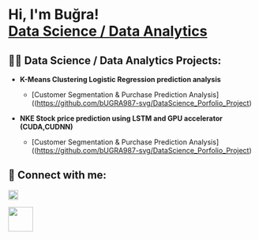 <h1>Hi, I'm Buğra! <br/><a href="([https://github.com/bUGRA987-svg])"></a> <a href="https://www.linkedin.com/in/bugra-avsar/"> Data Science / Data Analytics</a>

<h2>👨‍💻 Data Science / Data Analytics Projects:</h2>

- <b>K-Means Clustering Logistic Regression prediction analysis</b>
  - [Customer Segmentation & Purchase Prediction Analysis]((https://github.com/bUGRA987-svg/DataScience_Porfolio_Project)

- <b>NKE Stock price prediction using LSTM and GPU accelerator (CUDA,CUDNN)</b>
  - [Customer Segmentation & Purchase Prediction Analysis]((https://github.com/bUGRA987-svg/DataScience_Porfolio_Project)

<h2> 🤳 Connect with me:</h2>

 [<img src="https://cdn.jsdelivr.net/npm/simple-icons@v3/icons/linkedin.svg" width="20px">](https://www.linkedin.com/in/bugra-avsar/) 
  
[<img src="https://www.kaggle.com/static/images/site-logo.svg" width="50px">](https://www.kaggle.com/bugraavar)



[Kaggle]: (https://www.kaggle.com/bugraavar)
[linkedin]: (https://www.linkedin.com/in/bugra-avsar/)

<!--
**joshmadakor1/joshmadakor1** is a ✨ _special_ ✨ repository because its `README.md` (this file) appears on your GitHub profile.

Here are some ideas to get you started:

- 🔭 I’m currently working on ...
- 🌱 I’m currently learning ...
- 👯 I’m looking to collaborate on ...
- 🤔 I’m looking for help with ...
- 💬 Ask me about ...
- 📫 How to reach me: ...
- 😄 Pronouns: ...
- ⚡ Fun fact: ...
-->
